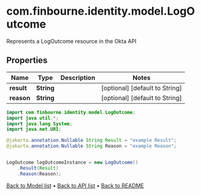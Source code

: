 # com.finbourne.identity.model.LogOutcome
Represents a LogOutcome resource in the Okta API

## Properties

Name | Type | Description | Notes
------------ | ------------- | ------------- | -------------
**result** | **String** |  | [optional] [default to String]
**reason** | **String** |  | [optional] [default to String]

```java
import com.finbourne.identity.model.LogOutcome;
import java.util.*;
import java.lang.System;
import java.net.URI;

@jakarta.annotation.Nullable String Result = "example Result";
@jakarta.annotation.Nullable String Reason = "example Reason";


LogOutcome logOutcomeInstance = new LogOutcome()
    .Result(Result)
    .Reason(Reason);
```


[Back to Model list](../README.md#documentation-for-models) &#8226; [Back to API list](../README.md#documentation-for-api-endpoints) &#8226; [Back to README](../README.md)
